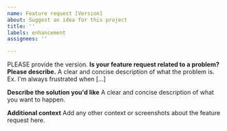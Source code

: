 ```yaml
---
name: Feature request [Version]
about: Suggest an idea for this project
title: ''
labels: enhancement
assignees: ''

---
```


PLEASE provide the version.
**Is your feature request related to a problem? Please describe.**
A clear and concise description of what the problem is. Ex. I'm always frustrated when [...]

**Describe the solution you'd like**
A clear and concise description of what you want to happen.

**Additional context**
Add any other context or screenshots about the feature request here.
